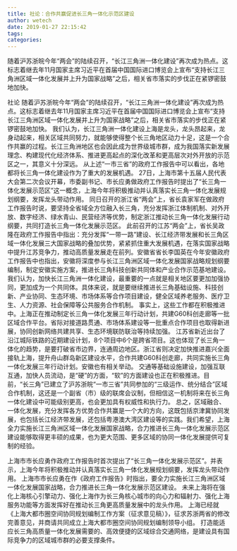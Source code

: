 ```yaml
---
title: 社论：合作共赢促进长三角一体化示范区建设
author: wetech
date: 2019-01-27 22:15:42
tags: 
categories: 
---
```

随着沪苏浙皖今年“两会”的陆续召开，“长江三角洲一体化建设”再次成为热点。这标志着继去年11月国家主席习近平在首届中国国际进口博览会上宣布“支持长江三角洲区域一体化发展并上升为国家战略”之后，相关省市落实的步伐正在紧锣密鼓地加快。
<!-- more -->
社论
随着沪苏浙皖今年“两会”的陆续召开，“长江三角洲一体化建设”再次成为热点。这标志着继去年11月国家主席习近平在首届中国国际进口博览会上宣布“支持长江三角洲区域一体化发展并上升为国家战略”之后，相关省市落实的步伐正在紧锣密鼓地加快。
我们认为，长江三角洲一体化建设上海是龙头，龙头昂起来，龙身动起来，相关区域共同努力，就能够使得整个长三角地区动力十足，这是一个合作共赢的过程。长江三角洲地区也会因此成为世界级城市群，成为我国落实新发展理念、构建现代化经济体系、推进更高起点的深化改革和更高层次对外开放的示范区之一，其意义十分深远。
从上述“一市三省”的政府工作报告中可以看出，各地都将长三角一体化建设作为了重大的发展机遇。
27日，上海市第十五届人民代表大会第二次会议开幕，市委副书记、市长应勇做政府工作报告时提出了“长三角一体化发展示范区”这一概念，上海今年将积极推动并认真落实长三角一体化发展规划纲要，发挥龙头带动作用。
同日召开的浙江省“两会”上，省长袁家军在做政府工作报告时说，要坚持全省域全方位融入长三角，充分发挥浙江体制机制、对外开放、数字经济、绿水青山、民营经济等优势，制定浙江推动长三角一体化发展行动纲要，共同打造长三角一体化发展示范区。
此前召开的江苏“两会”上，省长吴政隆在政府工作报告中指出：充分发挥“一带一路”建设、长江经济带发展和长三角区域一体化发展三大国家战略的叠加优势，紧紧抓住重大发展机遇，在落实国家战略中提升江苏竞争力，推动高质量发展走在前列。安徽省省长李国英在今年安徽政府工作报告中也指出，安徽将深度参与长江三角洲区域一体化发展国家战略规划纲要编制，制定安徽实施方案，推进长三角科技创新共同体和产业合作示范基地建设。
我们认为，加快长江三角洲一体化建设，最重要的一点就是相关地区要更加加强协同，更加成为一个共同体。具体来说，就是要继续推进长三角基础设施、科技创新、产业协同、生态环境、市场体系等合作项目建设，健全区域养老服务、医疗卫生、人力资源、社会保障等公共服务合作机制。
事实上，这些工作都在积极推进中。上海正在推动制定长三角一体化发展三年行动计划，共建G60科创走廊等一批区域合作平台。省际对接道路贯通、市场体系建设等一批重点合作项目也取得新进展，协同创新网络共建共享、生态环境联防联治等持续加强。
江苏省新近出台了沿江城际铁路的近期建设计划，8个项目中6个是跨省项目。这也体现了长三角一体化的趋势，是要打破省市边界，连通周边地区。浙江省则决定加快推进嘉兴全面接轨上海，提升舟山群岛新区建设水平，合作共建G60科创走廊，共同实施长三角一体化发展三年行动计划。安徽也有相关举动。
交通等基础设施建设，加强互联互通，加快人员流动，是“硬”的方面，“软”的方面建设也正在积极推进。目前，“长三角”已建立了沪苏浙皖“一市三省”共同参加的“三级运作、统分结合”区域合作机制，这还是一个副省（市）级的联席会议制，但相信这一机制将来在长三角一体化建设中可能级别更高，也会更加具有权威性和执行力。
总之，区域融合、一体化发展，充分发挥各方优势合作共赢是一个大的方向，这既包括京津冀协同发展，也包括长江经济带发展，还包括粤港澳大湾区建设等的实践。我们希望，上海全力实施长江三角洲区域一体化发展国家战略，合力推进长三角一体化发展示范区建设能够取得更丰硕的成果，也为更大范围、更多区域的协同一体化发展提供可复制的经验。
 
 
上海市市长应勇作政府工作报告时首次提出了“长三角一体化发展示范区”。并表示，上海今年将积极推动并认真落实长三角一体化发展规划纲要，发挥龙头带动作用。
上海市市长应勇在作《政府工作报告》时指出，要全力实施长江三角洲区域一体化发展国家战略，合力推进长三角一体化发展示范区建设。
未来上海将在强化上海核心引擎动力、强化上海作为长三角核心城市的向心力和辐射力、强化上海服务功能等方面发挥好在推动长三角更高质量发展中的龙头作用。
上海已经就《上海大都市圈空间协同规划编制工作方案（征求意见稿）》，征求苏浙两省的修改完善意见，并商请共同成立上海大都市圈空间协同规划编制领导小组。
打造能适应长三角高质量一体化发展需要的、高效便捷的区域综合交通网络，是建设具有国际竞争力的区域城市群的必要支撑条件。
